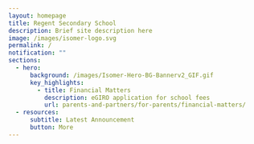 ```yaml
---
layout: homepage
title: Regent Secondary School
description: Brief site description here
image: /images/isomer-logo.svg
permalink: /
notification: ""
sections:
  - hero:
      background: /images/Isomer-Hero-BG-Bannerv2_GIF.gif
      key_highlights:
        - title: Financial Matters
          description: eGIRO application for school fees
          url: parents-and-partners/for-parents/financial-matters/
  - resources:
      subtitle: Latest Announcement
      button: More
---
```

